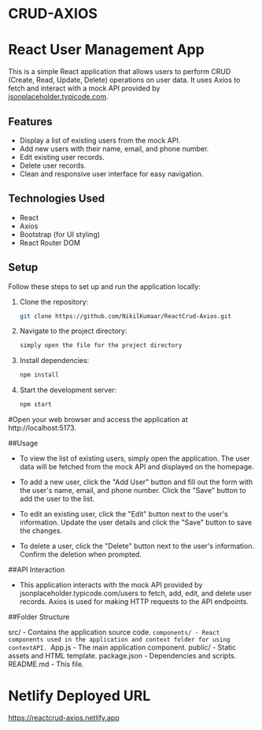 # CRUD-AXIOS

# React User Management App

This is a simple React application that allows users to perform CRUD (Create, Read, Update, Delete) operations on user data. It uses Axios to fetch and interact with a mock API provided by [jsonplaceholder.typicode.com](https://jsonplaceholder.typicode.com/users).

## Features

- Display a list of existing users from the mock API.
- Add new users with their name, email, and phone number.
- Edit existing user records.
- Delete user records.
- Clean and responsive user interface for easy navigation.

## Technologies Used

- React
- Axios
- Bootstrap (for UI styling)
- React Router DOM

## Setup

Follow these steps to set up and run the application locally:

1. Clone the repository:

   ```bash
   git clone https://github.com/NikilKumaar/ReactCrud-Axios.git

2. Navigate to the project directory:

    ```bash
    simply open the file for the project directory
    
3. Install dependencies:

   ```bash
   npm install

4. Start the development server:

   ```bash
   npm start


#Open your web browser and access the application at http://localhost:5173.


##Usage

* To view the list of existing users, simply open the application. The user data will be fetched from the mock API and displayed on the homepage.

* To add a new user, click the "Add User" button and fill out the form with the user's name, email, and phone number. Click the "Save" button to add the user to the list.

* To edit an existing user, click the "Edit" button next to the user's information. Update the user details and click the "Save" button to save the changes.

* To delete a user, click the "Delete" button next to the user's information. Confirm the deletion when prompted.

##API Interaction

*  This application interacts with the mock API provided by jsonplaceholder.typicode.com/users to fetch, add, edit, and delete user records.
   Axios is used for making HTTP requests to the API endpoints.

##Folder Structure

src/ - Contains the application source code.
 `components/ - React components used in the application and context folder for using contextAPI.
 `App.js - The main application component.
public/ - Static assets and HTML template.
package.json - Dependencies and scripts.
README.md - This file.

# Netlify Deployed URL

https://reactcrud-axios.netlify.app

